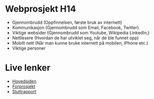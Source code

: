 Webprosjekt H14
===============
* Gjennombrudd (Oppfinnelsen, første bruk av internett)
* Kommunikasjon (Gjennombrudd som Email, Facebook, Twitter)
* Viktige websider (Gjennombrudd som Youtube, Wikipedia LinkedIn,)
* Nettlesere (Hvordan de har utviklet seg, når de ble funnet opp)
* Mobilt nett (Når man kunne bruke internett på mobilen, iPhone etc.)
* Viktige personer

Live lenker
===========
* [Hovedsiden](http://czech.plastboks.net/webprosjekt)
* [Forprosjekt](http://czech.plastboks.net/forprosjekt)
* [Sluttrapport](http://czech.plastboks.net/sluttrapport)
